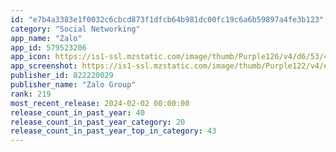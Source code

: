 ```yaml
---
id: "e7b4a3383e1f0032c6cbcd873f1dfcb64b981dc00fc19c6a6b59897a4fe3b123"
category: "Social Networking"
app_name: "Zalo"
app_id: 579523206
app_icon: https://is1-ssl.mzstatic.com/image/thumb/Purple126/v4/d6/53/4d/d6534d92-b62f-7ce7-5996-113c3778b6b1/AppIcon-0-0-1x_U007emarketing-0-0-0-7-0-0-sRGB-0-0-0-GLES2_U002c0-512MB-85-220-0-0.png/1024x1024bb.png
app_screenshot: https://is1-ssl.mzstatic.com/image/thumb/Purple122/v4/e9/4c/67/e94c678a-6817-2ecd-371a-1d89a30fccf9/921502a6-7bcf-43d3-b867-d0b0aed7db98_TA_Re_export_0.jpg/1242x2688bb.png
publisher_id: 822220029
publisher_name: "Zalo Group"
rank: 219
most_recent_release: 2024-02-02 00:00:00
release_count_in_past_year: 40
release_count_in_past_year_category: 20
release_count_in_past_year_top_in_category: 43
---
```

